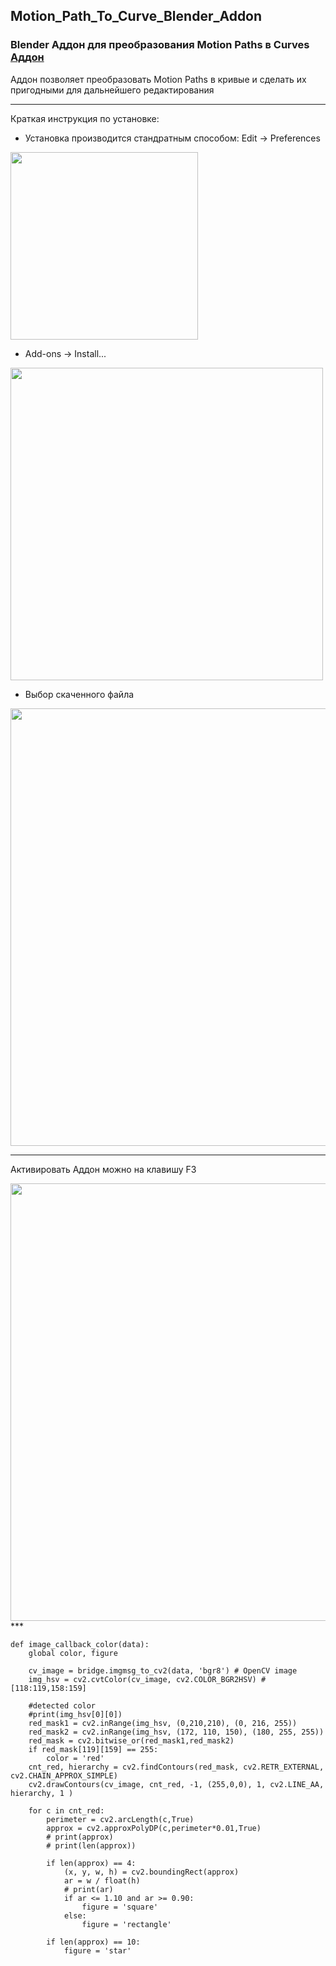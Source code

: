 ## Motion_Path_To_Curve_Blender_Addon
### Blender Аддон для преобразования Motion Paths в Curves [Аддон](https://github.com/VitalyFan/Motion_Path_To_Curve_Blender_Addon/blob/main/AddonMP.py)
Аддон позволяет преобразовать Motion Paths в кривые и сделать их пригодными для дальнейшего редактирования
<hr/>
Краткая инструкция по установке:

- Установка производится стандратным способом: Edit -> Preferences
<img src ="https://user-images.githubusercontent.com/78021829/162607261-7abc1c65-21c9-4055-a91e-517e8c1abf13.png" width="300"/>

- Add-ons -> Install...
<img src ="https://user-images.githubusercontent.com/78021829/162607315-267bcddf-b230-4d5d-8de0-beb7fc3d4ee8.png" width="500"/>

- Выбор скаченного файла
<img src ="https://user-images.githubusercontent.com/78021829/162607787-df79d6fa-b8ec-4791-a94e-01d2ffd572e3.jpg" width="700"/>

***
Активировать Аддон можно на клавишу F3

<img src ="https://user-images.githubusercontent.com/78021829/162607918-441f1828-abdb-4fb2-a03b-f6d315280414.png" width="700"/>
***

    def image_callback_color(data):
        global color, figure

        cv_image = bridge.imgmsg_to_cv2(data, 'bgr8') # OpenCV image
        img_hsv = cv2.cvtColor(cv_image, cv2.COLOR_BGR2HSV) #[118:119,158:159]

        #detected color
        #print(img_hsv[0][0])
        red_mask1 = cv2.inRange(img_hsv, (0,210,210), (0, 216, 255))
        red_mask2 = cv2.inRange(img_hsv, (172, 110, 150), (180, 255, 255))
        red_mask = cv2.bitwise_or(red_mask1,red_mask2)
        if red_mask[119][159] == 255:
            color = 'red'
        cnt_red, hierarchy = cv2.findContours(red_mask, cv2.RETR_EXTERNAL, cv2.CHAIN_APPROX_SIMPLE)
        cv2.drawContours(cv_image, cnt_red, -1, (255,0,0), 1, cv2.LINE_AA, hierarchy, 1 )

        for c in cnt_red:
            perimeter = cv2.arcLength(c,True)
            approx = cv2.approxPolyDP(c,perimeter*0.01,True)
            # print(approx)
            # print(len(approx))

            if len(approx) == 4:
                (x, y, w, h) = cv2.boundingRect(approx)
                ar = w / float(h)
                # print(ar)
                if ar <= 1.10 and ar >= 0.90:
                    figure = 'square'
                else:
                    figure = 'rectangle'

            if len(approx) == 10:
                figure = 'star'
